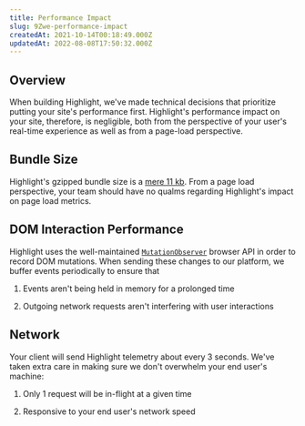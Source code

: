 ```yaml
---
title: Performance Impact
slug: 9Zwe-performance-impact
createdAt: 2021-10-14T00:18:49.000Z
updatedAt: 2022-08-08T17:50:32.000Z
---
```


## Overview

When building Highlight, we've made technical decisions that prioritize putting your site's performance first. Highlight's performance impact on your site, therefore, is negligible, both from the perspective of your user's real-time experience as well as from a page-load perspective.&#x20;

## Bundle Size

Highlight's gzipped bundle size is a [mere 11 kb](https://www.npmjs.com/package/highlight.run). From a page load perspective, your team should have no qualms regarding Highlight's impact on page load metrics.

## DOM Interaction Performance

Highlight uses the well-maintained [`MutationObserver`](https://developer.mozilla.org/en-US/docs/Web/API/MutationObserver) browser API in order to record DOM mutations. When sending these changes to our platform, we buffer events periodically to ensure that&#x20;

1.  Events aren't being held in memory for a prolonged time

2.  Outgoing network requests aren't interfering with user interactions

## Network

Your client will send Highlight telemetry about every 3 seconds. We've taken extra care in making sure we don't overwhelm your end user's machine:

1.  Only 1 request will be in-flight at a given time

2.  Responsive to your end user's network speed


